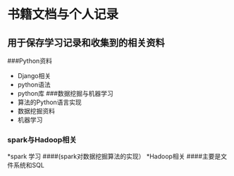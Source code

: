 
#  书籍文档与个人记录
## 用于保存学习记录和收集到的相关资料
###Python资料
* Django相关
* python语法
* python库
###数据挖掘与机器学习
* 算法的Python语言实现
* 数据挖掘资料
* 机器学习
### spark与Hadoop相关
*spark 学习 ####(spark对数据挖掘算法的实现）
*Hadoop相关 ####主要是文件系统和SQL
